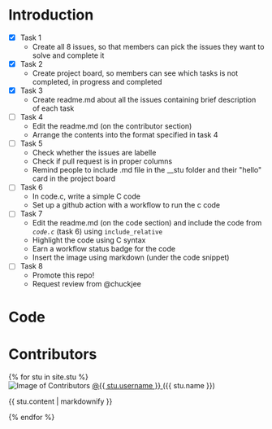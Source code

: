 # Introduction
- [x] Task 1
  * Create all 8 issues, so that members can pick the issues they want to solve and complete it
- [x] Task 2
  * Create project board, so members can see which tasks is not completed, in progress and completed
- [x] Task 3
  * Create readme.md about all the issues containing brief description of each task
- [ ] Task 4
  * Edit the readme.md (on the contributor section)
  * Arrange the contents into the format specified in task 4
- [ ] Task 5
  * Check whether the issues are labelle
  * Check if pull request is in proper columns
  * Remind people to include .md file in the __stu folder and their "hello" card in the project board
- [ ] Task 6
  * In code.c, write a simple C code
  * Set up a github action with a workflow to run the c code
- [ ] Task 7
  * Edit the readme.md (on the code section) and include the code from *`code.c`* (task 6) using `include_relative`
  * Highlight the code using C syntax 
  * Earn a workflow status badge for the code
  * Insert the image using markdown (under the code snippet)
- [ ] Task 8
  * Promote this repo! 
  * Request review from @chuckjee

# Code

# Contributors
{% for stu in site.stu %}    
   ![Image of Contributors]({{stu.image}})
   <a href="{{stu.url}}">
     @{{ stu.username }}
   </a>
   ({{ stu.name }})
 <p>{{ stu.content | markdownify }}</p>
{% endfor %}
